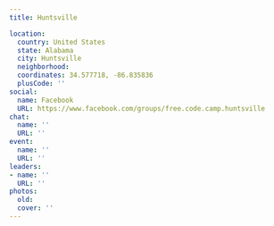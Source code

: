 ```yaml
---
title: Huntsville

location:
  country: United States
  state: Alabama
  city: Huntsville
  neighborhood: 
  coordinates: 34.577718, -86.835836
  plusCode: ''
social:
  name: Facebook
  URL: https://www.facebook.com/groups/free.code.camp.huntsville
chat:
  name: ''
  URL: ''
event:
  name: ''
  URL: ''
leaders:
- name: ''
  URL: ''
photos:
  old: 
  cover: ''
---
```

